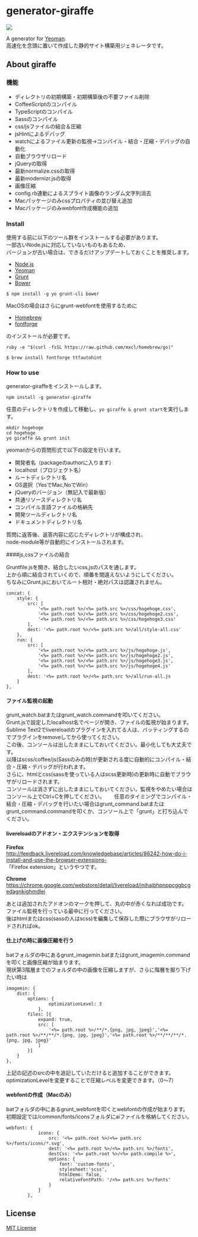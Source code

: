# generator-giraffe

![](http://ones-locus-plus.sakura.ne.jp/giraffe.jpg)

A generator for [Yeoman](http://yeoman.io).  
高速化を念頭に置いて作成した静的サイト構築用ジェネレータです。

## About giraffe

### 機能

* ディレクトリの初期構築・初期構築後の不要ファイル削除
* CoffeeScriptのコンパイル
* TypeScriptのコンパイル
* Sassのコンパイル
* css/jsファイルの結合＆圧縮
* jsHintによるデバッグ
* watchによるファイル更新の監視→コンパイル・結合・圧縮・デバッグの自動化
* 自動ブラウザリロード
* jQueryの取得
* 最新normalize.cssの取得
* 最新modernizr.jsの取得
* 画像圧縮
* config.rb連動によるスプライト画像のランダム文字列消去
* Macパッケージのみcssプロパティの並び替え追加
* Macパッケージのみwebfont作成機能の追加

### Install

使用する前に以下のツール群をインストールする必要があります。  
一部古いNode.jsに対応していないものもあるため、  
バージョンが古い場合は、できるだけアップデートしておくことを推奨します。

- [Node.js](http://nodejs.jp/)
- [Yeoman](http://yeoman.io/)
- [Grunt](http://gruntjs.com/)
- [Bower](http://bower.io/)

```
$ npm install -g yo grunt-cli bower
```

MacOSの場合はさらにgrunt-webfontを使用するために

- [Homebrew](http://brew.sh/index_ja.html)
- [fontforge](http://fontforge.org/ja/)

のインストールが必要です。  

```
ruby -e "$(curl -fsSL https://raw.github.com/mxcl/homebrew/go)"
```

```
$ brew install fontforge ttfautohint
```

### How to use

generator-giraffeをインストールします。

	npm install -g generator-giraffe


任意のディレクトリを作成して移動し、```yo giraffe & grunt start```を実行します。

	mkdir hogehoge
	cd hogehoge
	yo giraffe && grunt init
	
yeomanからの質問形式で以下の設定を行います。

- 開発者名（packageのauthorに入ります）
- localhost（プロジェクト名）
- ルートディレクトリ名
- OS選択（YesでMac,NoでWin）
- jQueryのバージョン（無記入で最新版）
- 共通リソースディレクトリ名
- コンパイル言語ファイルの格納先
- 開発ツールディレクトリ名
- ドキュメントディレクトリ名

質問に返答後、返答内容に応じたディレクトリが構成され、  
node-module等が自動的にインストールされます。

####js,cssファイルの結合

Gruntfile.jsを開き、結合したいcss,jsのパスを通します。  
上から順に結合されていくので、順番を間違えないようにしてください。  
ちなみにGrunt.jsにおいてルート相対・絶対パスは認識されません。   

    concat: {
    	style: {
    		src: [
    			'<%= path.root %>/<%= path.src %>/css/hogehoge.css',
    			'<%= path.root %>/<%= path.src %>/css/hogehoge2.css',
    			'<%= path.root %>/<%= path.src %>/css/hogehoge3.css'
    		],
    		dest: '<%= path.root %>/<%= path.src %>/all/style-all.css'
    	},
    	run: {
    		src: [
    			'<%= path.root %>/<%= path.src %>/js/hogehoge.js',
    			'<%= path.root %>/<%= path.src %>/js/hogehoge2.js',
    			'<%= path.root %>/<%= path.src %>/js/hogehoge3.js',
    			'<%= path.root %>/<%= path.src %>/js/hogehoge4.js'
    		],
    		dest: '<%= path.root %>/<%= path.src %>/all/run-all.js
    	}
    },


#### ファイル監視の起動

grunt_watch.batまたはgrunt_watch.commandを叩いてください。  
Grunt.jsで設定したlocalhost名でページが開き、ファイルの監視が始まります。
Sublime Text2でlivereloadのプラグインを入れてる人は、バッティングするのでプラグインをremoveしてから使ってください。  
この後、コンソールは出したままにしておいてください。最小化しても大丈夫です。  
以降はscss/coffee/js(Sassのみの時)が更新される度に自動的にコンパイル・結合・圧縮・デバッグが行われます。  
さらに、htmlとcss(sassを使っている人はscss更新時)の更新時に自動でブラウザがリロードされます。  
コンソールは消さずに出したままにしておいてください。監視をやめたい場合はコンソール上でCtrl+Cを押してください。　　
任意のタイミングでコンパイル・結合・圧縮・デバッグを行いたい場合はgrunt_command.batまたはgrunt_command.commandを叩くか、コンソール上で「grunt」と打ち込んでください。

#### livereloadのアドオン・エクステンションを取得

**Firefox**   
http://feedback.livereload.com/knowledgebase/articles/86242-how-do-i-install-and-use-the-browser-extensions-  
「Firefox extension」というやつです。  

**Chrome**  
https://chrome.google.com/webstore/detail/livereload/jnihajbhpnppcggbcgedagnkighmdlei  


あとは追加されたアドオンのマークを押して、丸の中が赤くなれば成功です。  
ファイル監視を行っている最中に行ってください。  
後はhtmlまたはcss(sassの人はscss)を編集して保存した際にブラウザがリロードされればok。

#### 仕上げの時に画像圧縮を行う

batフォルダの中にあるgrunt_imagemin.batまたはgrunt_imagemin.commandを叩くと画像圧縮が始まります。  
現状第3階層までのフォルダの中の画像を圧縮しますが、さらに階層を掘り下げたい時は

    imagemin: {
        dist: {
            options: {
                    optimizationLevel: 3
                },
            files: [{
                expand: true,
                src: [
                    '<%= path.root %>/**/*.{png, jpg, jpeg}','<%= path.root %>/**/**/*.{png, jpg, jpeg}','<%= path.root %>/**/**/**/*.{png, jpg, jpeg}'
                ]
            }]
        }
    },

上記の記述のsrcの中を追記していただけると追加することができます。  
optimizationLevelを変更することで圧縮レベルを変更できます。（0～7）

#### webfontの作成（Macのみ）

batフォルダの中にあるgrunt_webfontを叩くとwebfontの作成が始まります。初期設定では/common/fonts/iconsフォルダにaiファイルを格納してください。

    webfont: {
    			icons: {
    				src: '<%= path.root %>/<%= path.src %>/fonts/icons/*.svg',
    				dest: '<%= path.root %>/<%= path.src %>/fonts',
    				destCss: '<%= path.root %>/<%= path.compile %>',
    				options: {
    					font: 'custom-fonts',
    					stylesheet:'scss',
    					htmlDemo: false,
    					relativeFontPath: '/<%= path.src %>/fonts'
    				}
    			}
    		},


## License

[MIT License](http://en.wikipedia.org/wiki/MIT_License)
